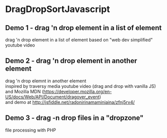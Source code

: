 # DragDropSortJavascript

## Demo 1 - drag 'n drop element in a list of element
drag 'n drop element in a list of element based on "web dev simplified" youtube video

## Demo 2 - drag 'n drop element in another element
drag 'n drop elemnt in another element <br/>
inspired by traversy media youtube video (drag and drop with vanilla JS) <br/>
and Mozilla MDN (https://developer.mozilla.org/en-US/docs/Web/API/Document/dragover_event) <br/>
and demo at http://jsfiddle.net/radonirinamaminiaina/zfnj5rv4/

## Demo 3 - drag -n drop files in a "dropzone"
file processing with PHP
